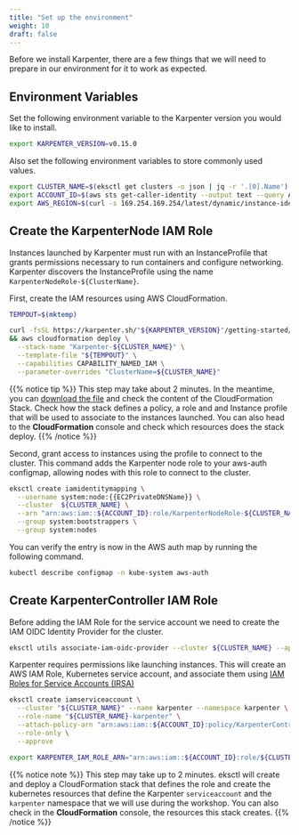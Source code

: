 ```yaml
---
title: "Set up the environment"
weight: 10
draft: false
---
```


Before we install Karpenter, there are a few things that we will need to prepare in our environment for it to work as expected.

## Environment Variables

Set the following environment variable to the Karpenter version you would like to install.
```bash
export KARPENTER_VERSION=v0.15.0
```

Also set the following environment variables to store commonly used values.

```bash
export CLUSTER_NAME=$(eksctl get clusters -o json | jq -r '.[0].Name')
export ACCOUNT_ID=$(aws sts get-caller-identity --output text --query Account)
export AWS_REGION=$(curl -s 169.254.169.254/latest/dynamic/instance-identity/document | jq -r '.region')
```

## Create the KarpenterNode IAM Role

Instances launched by Karpenter must run with an InstanceProfile that grants permissions necessary to run containers and configure networking. Karpenter discovers the InstanceProfile using the name `KarpenterNodeRole-${ClusterName}`. 

First, create the IAM resources using AWS CloudFormation.

```bash
TEMPOUT=$(mktemp)

curl -fsSL https://karpenter.sh/"${KARPENTER_VERSION}"/getting-started/getting-started-with-eksctl/cloudformation.yaml  > $TEMPOUT \
&& aws cloudformation deploy \
  --stack-name "Karpenter-${CLUSTER_NAME}" \
  --template-file "${TEMPOUT}" \
  --capabilities CAPABILITY_NAMED_IAM \
  --parameter-overrides "ClusterName=${CLUSTER_NAME}"
```

{{% notice tip %}}
This step may take about 2 minutes. In the meantime, you can [download the file](https://karpenter.sh/v0.15.0/getting-started/getting-started-with-eksctl/cloudformation.yaml) and check the content of the CloudFormation Stack. Check how the stack defines a policy, a role and and Instance profile that will be used to associate to the instances launched. You can also head to the **CloudFormation** console and check which resources does the stack deploy.
{{% /notice %}}

Second, grant access to instances using the profile to connect to the cluster. This command adds the Karpenter node role to your aws-auth configmap, allowing nodes with this role to connect to the cluster.

```bash
eksctl create iamidentitymapping \
  --username system:node:{{EC2PrivateDNSName}} \
  --cluster  ${CLUSTER_NAME} \
  --arn "arn:aws:iam::${ACCOUNT_ID}:role/KarpenterNodeRole-${CLUSTER_NAME}" \
  --group system:bootstrappers \
  --group system:nodes
```

You can verify the entry is now in the AWS auth map by running the following command. 

```bash
kubectl describe configmap -n kube-system aws-auth
```

## Create KarpenterController IAM Role

Before adding the IAM Role for the service account we need to create the IAM OIDC Identity Provider for the cluster. 

```bash
eksctl utils associate-iam-oidc-provider --cluster ${CLUSTER_NAME} --approve
```

Karpenter requires permissions like launching instances. This will create an AWS IAM Role, Kubernetes service account, and associate them using [IAM Roles for Service Accounts (IRSA)](https://docs.aws.amazon.com/emr/latest/EMR-on-EKS-DevelopmentGuide/setting-up-enable-IAM.html)

```bash
eksctl create iamserviceaccount \
  --cluster "${CLUSTER_NAME}" --name karpenter --namespace karpenter \
  --role-name "${CLUSTER_NAME}-karpenter" \
  --attach-policy-arn "arn:aws:iam::${ACCOUNT_ID}:policy/KarpenterControllerPolicy-${CLUSTER_NAME}" \
  --role-only \
  --approve

export KARPENTER_IAM_ROLE_ARN="arn:aws:iam::${ACCOUNT_ID}:role/${CLUSTER_NAME}-karpenter"
```

{{% notice note %}}
This step may take up to 2 minutes. eksctl will create and deploy a CloudFormation stack that defines the role and create the kubernetes resources that define the Karpenter `serviceaccount` and the `karpenter` namespace that we will use during the workshop. You can also check in the **CloudFormation** console, the resources this stack creates.
{{% /notice %}}

